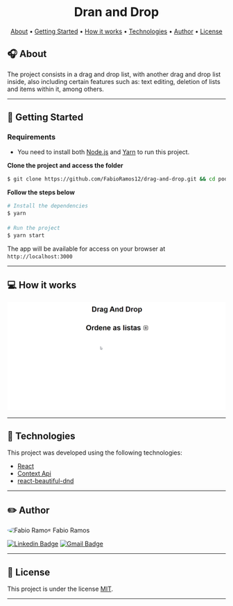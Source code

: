 <h1 align="center">
    <span align="center">Dran and Drop</span>
</h1>

<p align="center">
    <a href="#headphones-about">About</a> •
    <a href="#rocket-getting-started">Getting Started</a> • 
    <a href="#computer-how-it-works">How it works</a> •
    <a href="#microscope-technologies">Technologies</a> • 
    <a href="#pencil2-author">Author</a> • 
    <a href="#pencil-license">License</a>
</p>

## :headphones: About

The project consists in a drag and drop list, with another drag and drop list inside, also including certain features such as: text editing, deletion of lists and items within it, among others.

---

## :rocket: Getting Started

### Requirements

- You need to install both [Node.js](https://nodejs.org/en/download/) and [Yarn](https://yarnpkg.com/) to run this project.

**Clone the project and access the folder**

```bash
$ git clone https://github.com/FabioRamos12/drag-and-drop.git && cd podcastr
```

**Follow the steps below**

```bash
# Install the dependencies
$ yarn

# Run the project
$ yarn start
```

The app will be available for access on your browser at `http://localhost:3000`

---

## :computer: How it works

<p align="center">
  <img alt="Podcastr" title="#Podcastr" src=".github/drag-drop.gif" width="600px">
</p>

---

## :microscope: Technologies

This project was developed using the following technologies:

- [React](https://reactjs.org)
- [Context Api](https://pt-br.reactjs.org/docs/context.html)
- [react-beautiful-dnd](https://github.com/atlassian/react-beautiful-dnd)

---

## :pencil2: Author

 <img style="border-radius: 50%;" src="https://avatars.githubusercontent.com/u/34969286?s=400&u=15eb378fc8be34ee27c691a916634fe9a7a999a0&v=4" width="100px;" alt="Fabio Ramos"/>
 <span>Fabio Ramos</span>

[![Linkedin Badge](https://img.shields.io/badge/-FabioRamos-blue?style=flat-square&logo=Linkedin&logoColor=white&link=https://www.linkedin.com/in/fabioalvesramos/)](https://www.linkedin.com/in/fabioalvesramos/) 
[![Gmail Badge](https://img.shields.io/badge/-fabioalvesramos12@gmail.com-c14438?style=flat-square&logo=Gmail&logoColor=white&link=mailto:fabioalvesramos12@gmail.com)](mailto:fabioalvesramos12@gmail.com)

---

## :pencil: License

This project is under the license [MIT](./LICENSE).

---